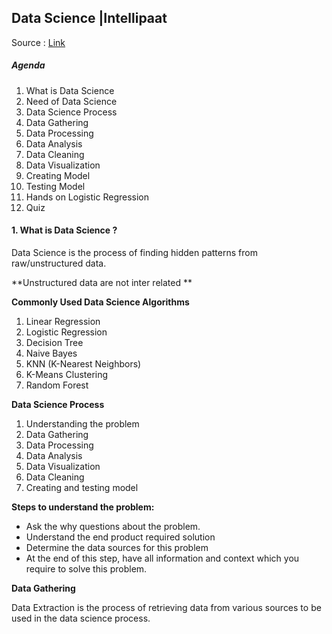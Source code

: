 ## 									Data Science |Intellipaat

Source : [Link](https://youtu.be/M3eBzOC7Bfw)

##### Agenda

1. What is Data Science
2. Need of Data Science
3. Data Science Process
4. Data Gathering
5. Data Processing
6. Data Analysis
7. Data Cleaning
8. Data Visualization
9. Creating Model
10. Testing Model
11. Hands on Logistic Regression
12. Quiz



#### **1. What is Data Science ?**

Data Science is the process of finding hidden patterns from raw/unstructured data. 

**Unstructured data are not inter related ** 



**Commonly Used Data Science Algorithms**

1. Linear Regression
2. Logistic Regression
3. Decision Tree
4. Naive Bayes
5. KNN (K-Nearest Neighbors)
6. K-Means Clustering
7. Random Forest

**Data Science Process**

1. Understanding the problem
2. Data Gathering
3. Data Processing
4. Data Analysis
5. Data Visualization
6. Data Cleaning
7. Creating and testing model

**Steps  to understand the problem:**

- Ask the why questions about the problem.
- Understand the end product required solution
- Determine the data sources for this problem
- At the end of this step, have all information and context which you require to solve this problem.

**Data Gathering**

Data Extraction is the process of retrieving data from various sources to be used in the data science process.

